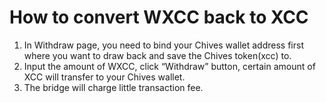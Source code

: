 # How to convert WXCC back to XCC

1. In Withdraw page, you need to bind your Chives wallet address first where you want to draw back and save the Chives token(xcc) to.
2. Input the amount of WXCC, click “Withdraw” button, certain amount of XCC will transfer to your Chives wallet.
3. The bridge will charge little transaction fee.

